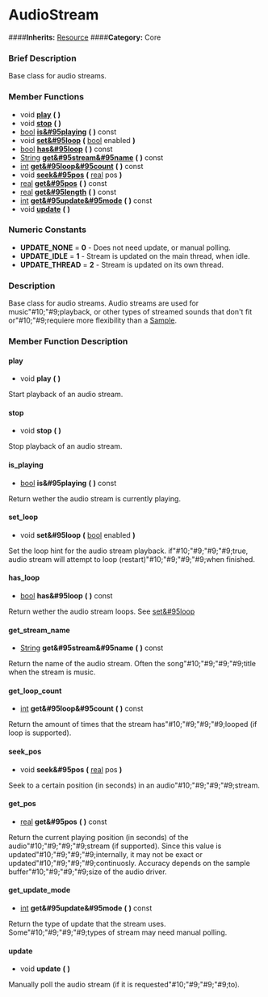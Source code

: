 #  AudioStream  
####**Inherits:** [Resource](class_resource)
####**Category:** Core

###  Brief Description  
Base class for audio streams.

###  Member Functions 
  * void  **[play](#play)**  **(** **)**
  * void  **[stop](#stop)**  **(** **)**
  * [bool](class_bool)  **[is&#95playing](#is_playing)**  **(** **)** const
  * void  **[set&#95loop](#set_loop)**  **(** [bool](class_bool) enabled  **)**
  * [bool](class_bool)  **[has&#95loop](#has_loop)**  **(** **)** const
  * [String](class_string)  **[get&#95stream&#95name](#get_stream_name)**  **(** **)** const
  * [int](class_int)  **[get&#95loop&#95count](#get_loop_count)**  **(** **)** const
  * void  **[seek&#95pos](#seek_pos)**  **(** [real](class_real) pos  **)**
  * [real](class_real)  **[get&#95pos](#get_pos)**  **(** **)** const
  * [real](class_real)  **[get&#95length](#get_length)**  **(** **)** const
  * [int](class_int)  **[get&#95update&#95mode](#get_update_mode)**  **(** **)** const
  * void  **[update](#update)**  **(** **)**

###  Numeric Constants  
  * **UPDATE_NONE** = **0** - Does not need update, or manual polling.
  * **UPDATE_IDLE** = **1** - Stream is updated on the main thread, when idle.
  * **UPDATE_THREAD** = **2** - Stream is updated on its own thread.

###  Description  
Base class for audio streams. Audio streams are used for music"#10;"#9;playback, or other types of streamed sounds that don't fit or"#10;"#9;requiere more flexibility than a [Sample](class_sample).

###  Member Function Description  

#### <a name="play">play</a>
  * void  **play**  **(** **)**

Start playback of an audio stream.

#### <a name="stop">stop</a>
  * void  **stop**  **(** **)**

Stop playback of an audio stream.

#### <a name="is_playing">is_playing</a>
  * [bool](class_bool)  **is&#95playing**  **(** **)** const

Return wether the audio stream is currently playing.

#### <a name="set_loop">set_loop</a>
  * void  **set&#95loop**  **(** [bool](class_bool) enabled  **)**

Set the loop hint for the audio stream playback. if"#10;"#9;"#9;"#9;true, audio stream will attempt to loop (restart)"#10;"#9;"#9;"#9;when finished.

#### <a name="has_loop">has_loop</a>
  * [bool](class_bool)  **has&#95loop**  **(** **)** const

Return wether the audio stream loops. See [set&#95loop](#set_loop)

#### <a name="get_stream_name">get_stream_name</a>
  * [String](class_string)  **get&#95stream&#95name**  **(** **)** const

Return the name of the audio stream. Often the song"#10;"#9;"#9;"#9;title when the stream is music.

#### <a name="get_loop_count">get_loop_count</a>
  * [int](class_int)  **get&#95loop&#95count**  **(** **)** const

Return the amount of times that the stream has"#10;"#9;"#9;"#9;looped (if loop is supported).

#### <a name="seek_pos">seek_pos</a>
  * void  **seek&#95pos**  **(** [real](class_real) pos  **)**

Seek to a certain position (in seconds) in an audio"#10;"#9;"#9;"#9;stream.

#### <a name="get_pos">get_pos</a>
  * [real](class_real)  **get&#95pos**  **(** **)** const

Return the current playing position (in seconds) of the audio"#10;"#9;"#9;"#9;stream (if supported). Since this value is updated"#10;"#9;"#9;"#9;internally, it may not be exact or updated"#10;"#9;"#9;"#9;continuosly. Accuracy depends on the sample buffer"#10;"#9;"#9;"#9;size of the audio driver.

#### <a name="get_update_mode">get_update_mode</a>
  * [int](class_int)  **get&#95update&#95mode**  **(** **)** const

Return the type of update that the stream uses. Some"#10;"#9;"#9;"#9;types of stream may need manual polling.

#### <a name="update">update</a>
  * void  **update**  **(** **)**

Manually poll the audio stream (if it is requested"#10;"#9;"#9;"#9;to).
